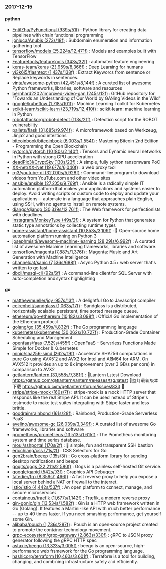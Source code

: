 ### 2017-12-15

#### python
* [EntilZha/PyFunctional (939s/51f)](https://github.com/EntilZha/PyFunctional) : Python library for creating data pipelines with chain functional programming
* [jonluca/Anubis (273s/18f)](https://github.com/jonluca/Anubis) : Subdomain enumeration and information gathering tool
* [tensorflow/models (25,224s/12,471f)](https://github.com/tensorflow/models) : Models and examples built with TensorFlow
* [Featuretools/featuretools (343s/32f)](https://github.com/Featuretools/featuretools) : automated feature engineering
* [keras-team/keras (22,959s/8,366f)](https://github.com/keras-team/keras) : Deep Learning for humans
* [vi3k6i5/flashtext (1,437s/138f)](https://github.com/vi3k6i5/flashtext) : Extract Keywords from sentence or Replace keywords in sentences.
* [vinta/awesome-python (42,451s/8,144f)](https://github.com/vinta/awesome-python) : A curated list of awesome Python frameworks, libraries, software and resources
* [bernhard2202/improved-video-gan (245s/12f)](https://github.com/bernhard2202/improved-video-gan) : GitHub repository for "Towards an Understanding of Our World by GANing Videos in the Wild"
* [google/kubeflow (1,718s/101f)](https://github.com/google/kubeflow) : Machine Learning Toolkit for Kubernetes
* [scikit-learn/scikit-learn (23,719s/12,410f)](https://github.com/scikit-learn/scikit-learn) : scikit-learn: machine learning in Python
* [robotattackorg/robot-detect (113s/21f)](https://github.com/robotattackorg/robot-detect) : Detection script for the ROBOT vulnerability
* [pallets/flask (31,685s/9,974f)](https://github.com/pallets/flask) : A microframework based on Werkzeug, Jinja2 and good intentions
* [bitcoinbook/bitcoinbook (6,003s/1,554f)](https://github.com/bitcoinbook/bitcoinbook) : Mastering Bitcoin 2nd Edition - Programming the Open Blockchain
* [pytorch/pytorch (10,180s/2,140f)](https://github.com/pytorch/pytorch) : Tensors and Dynamic neural networks in Python with strong GPU acceleration
* [deadPix3l/CryptSky (130s/23f)](https://github.com/deadPix3l/CryptSky) : A simple, fully python ransomware PoC
* [XX-net/XX-Net (19,677s/6,040f)](https://github.com/XX-net/XX-Net) : a web proxy tool
* [rg3/youtube-dl (32,000s/5,928f)](https://github.com/rg3/youtube-dl) : Command-line program to download videos from YouTube.com and other video sites
* [ansible/ansible (27,205s/9,769f)](https://github.com/ansible/ansible) : Ansible is a radically simple IT automation platform that makes your applications and systems easier to deploy. Avoid writing scripts or custom code to deploy and update your applications— automate in a language that approaches plain English, using SSH, with no agents to install on remote systems.
* [django/django (30,339s/12,761f)](https://github.com/django/django) : The Web framework for perfectionists with deadlines.
* [Instagram/MonkeyType (49s/2f)](https://github.com/Instagram/MonkeyType) : A system for Python that generates static type annotations by collecting runtime types
* [home-assistant/home-assistant (10,853s/3,109f)](https://github.com/home-assistant/home-assistant) : 🏡 Open-source home automation platform running on Python 3
* [josephmisiti/awesome-machine-learning (28,291s/6,992f)](https://github.com/josephmisiti/awesome-machine-learning) : A curated list of awesome Machine Learning frameworks, libraries and software.
* [tensorflow/magenta (7,887s/1,376f)](https://github.com/tensorflow/magenta) : Magenta: Music and Art Generation with Machine Intelligence
* [channelcat/sanic (7,536s/688f)](https://github.com/channelcat/sanic) : Async Python 3.5+ web server that's written to go fast
* [dbcli/mssql-cli (92s/6f)](https://github.com/dbcli/mssql-cli) : A command-line client for SQL Server with auto-completion and syntax highlighting

#### go
* [matthewmueller/joy (957s/13f)](https://github.com/matthewmueller/joy) : A delightful Go to Javascript compiler
* [celrenheit/sandglass (1,063s/17f)](https://github.com/celrenheit/sandglass) : Sandglass is a distributed, horizontally scalable, persistent, time sorted message queue.
* [ethereum/go-ethereum (10,182s/3,098f)](https://github.com/ethereum/go-ethereum) : Official Go implementation of the Ethereum protocol
* [golang/go (35,459s/4,832f)](https://github.com/golang/go) : The Go programming language
* [kubernetes/kubernetes (30,062s/10,727f)](https://github.com/kubernetes/kubernetes) : Production-Grade Container Scheduling and Management
* [openfaas/faas (7,529s/455f)](https://github.com/openfaas/faas) : OpenFaaS - Serverless Functions Made Simple for Docker & Kubernetes
* [minio/sha256-simd (262s/19f)](https://github.com/minio/sha256-simd) : Accelerate SHA256 computations in pure Go using AVX512 and AVX2 for Intel and ARM64 for ARM. On AVX512 it provides an up to 8x improvement (over 3 GB/s per core) in comparison to AVX2.
* [getlantern/lantern (30,558s/7,381f)](https://github.com/getlantern/lantern) : 🔴Lantern Latest Download https://github.com/getlantern/lantern/releases/tag/latest 🔴蓝灯最新版本下载 https://github.com/getlantern/forum/issues/833 🔴
* [stripe/stripe-mock (160s/7f)](https://github.com/stripe/stripe-mock) : stripe-mock is a mock HTTP server that responds like the real Stripe API. It can be used instead of Stripe's testmode to make test suites integrating with Stripe faster and less brittle.
* [goodrain/rainbond (161s/28f)](https://github.com/goodrain/rainbond) : Rainbond, Production-Grade Serverless PaaS
* [avelino/awesome-go (26,039s/3,349f)](https://github.com/avelino/awesome-go) : A curated list of awesome Go frameworks, libraries and software
* [prometheus/prometheus (13,513s/1,615f)](https://github.com/prometheus/prometheus) : The Prometheus monitoring system and time series database.
* [moul/sshportal (170s/2f)](https://github.com/moul/sshportal) : 🎩 simple, fun and transparent SSH bastion
* [ericchiang/css (71s/2f)](https://github.com/ericchiang/css) : CSS Selectors for Go
* [gen2brain/beeep (135s/3f)](https://github.com/gen2brain/beeep) : Go cross-platform library for sending desktop notifications and beeps
* [gogits/gogs (22,211s/2,580f)](https://github.com/gogits/gogs) : Gogs is a painless self-hosted Git service.
* [google/gapid (542s/93f)](https://github.com/google/gapid) : Graphics API Debugger
* [fatedier/frp (8,359s/1,466f)](https://github.com/fatedier/frp) : A fast reverse proxy to help you expose a local server behind a NAT or firewall to the internet.
* [istio/istio (4,442s/537f)](https://github.com/istio/istio) : An open platform to connect, manage, and secure microservices.
* [containous/traefik (11,677s/1,142f)](https://github.com/containous/traefik) : Træfik, a modern reverse proxy
* [gin-gonic/gin (13,534s/1,582f)](https://github.com/gin-gonic/gin) : Gin is a HTTP web framework written in Go (Golang). It features a Martini-like API with much better performance -- up to 40 times faster. If you need smashing performance, get yourself some Gin.
* [alibaba/pouch (1,736s/287f)](https://github.com/alibaba/pouch) : Pouch is an open-source project created to promote the container technology movement.
* [grpc-ecosystem/grpc-gateway (2,863s/330f)](https://github.com/grpc-ecosystem/grpc-gateway) : gRPC to JSON proxy generator following the gRPC HTTP spec
* [astaxie/beego (13,323s/3,005f)](https://github.com/astaxie/beego) : beego is an open-source, high-performance web framework for the Go programming language.
* [hashicorp/terraform (10,460s/3,601f)](https://github.com/hashicorp/terraform) : Terraform is a tool for building, changing, and combining infrastructure safely and efficiently.
